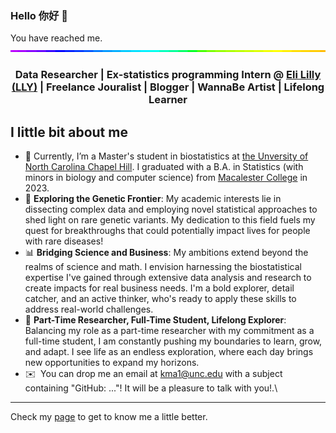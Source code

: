 ### Hello 你好 👋
You have reached me.
<img style="width:100%;height:3px;" src="./bar.gif" />
<h3 align="center"> Data Researcher | Ex-statistics programming Intern @ <a href='https://www.lilly.com/'>Eli Lilly (LLY)</a> | Freelance Jouralist | Blogger | WannaBe Artist | Lifelong Learner

## I little bit about me

- 🌱 Currently, I’m a Master's student in biostatistics at [the Unversity of North Carolina Chapel Hill](https://sph.unc.edu/bios/biostatistics/). I graduated with a B.A. in Statistics (with minors in biology and computer science) from [Macalester College](https://www.macalester.edu/) in 2023.
- 🧬 **Exploring the Genetic Frontier**: My academic interests lie in dissecting complex data and employing novel statistical approaches to shed light on rare genetic variants. My dedication to this field fuels my quest for breakthroughs that could potentially impact lives for people with rare diseases!
- 📊 **Bridging Science and Business**: My ambitions extend beyond the realms of science and math. I envision harnessing the biostatistical expertise I've gained through extensive data analysis and research to create impacts for real business needs. I'm a bold explorer, detail catcher, and an active thinker, who's ready to apply these skills to address real-world challenges.
- 🔬 **Part-Time Researcher, Full-Time Student, Lifelong Explorer**: Balancing my role as a part-time researcher with my commitment as a full-time student, I am constantly pushing my boundaries to learn, grow, and adapt. I see life as an endless exploration, where each day brings new opportunities to expand my horizons.
- ✉️ &nbsp;You can drop me an email at kma1@unc.edu with a subject containing "GitHub: ..."! It will be a pleasure to talk with you!.\
- ---------------------------------------------------------------------------------------------

Check my [page](https://kristywhim.netlify.app/) to get to know me a little better.
